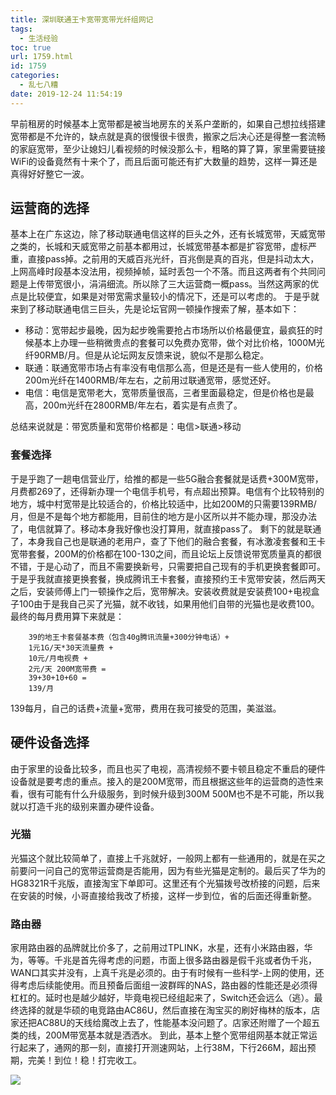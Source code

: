 ```yaml
---
title: 深圳联通王卡宽带宽带光纤组网记
tags:
  - 生活经验
toc: true
url: 1759.html
id: 1759
categories:
  - 乱七八糟
date: 2019-12-24 11:54:19
---
```


早前租房的时候基本上宽带都是被当地房东的关系户垄断的，如果自己想拉线搭建宽带都是不允许的，缺点就是真的很慢很卡很贵，搬家之后决心还是得整一套流畅的家庭宽带，至少让媳妇儿看视频的时候没那么卡，粗略的算了算，家里需要链接WiFi的设备竟然有十来个了，而且后面可能还有扩大数量的趋势，这样一算还是真得好好整它一波。

运营商的选择
------

基本上在广东这边，除了移动联通电信这样的巨头之外，还有长城宽带，天威宽带之类的，长城和天威宽带之前基本都用过，长城宽带基本都是扩容宽带，虚标严重，直接pass掉。之前用的天威百兆光纤，百兆倒是真的百兆，但是抖动太大，上网高峰时段基本没法用，视频掉帧，延时丢包一个不落。而且这两者有个共同问题是上传带宽很小，涓涓细流。所以除了三大运营商一概pass。当然这两家的优点是比较便宜，如果是对带宽需求量较小的情况下，还是可以考虑的。 于是乎就来到了移动联通电信三巨头，先是论坛官网一顿操作搜索了解，基本如下：

*   移动：宽带起步最晚，因为起步晚需要抢占市场所以价格最便宜，最疯狂的时候基本上办理一些稍微贵点的套餐可以免费办宽带，做个对比价格，1000M光纤90RMB/月。但是从论坛网友反馈来说，貌似不是那么稳定。
*   联通：联通宽带市场占有率没有电信那么高，但是还是有一些人使用的，价格200m光纤在1400RMB/年左右，之前用过联通宽带，感觉还好。
*   电信：电信是宽带老大，宽带质量很高，三者里面最稳定，但是价格也是最高，200m光纤在2800RMB/年左右，着实是有点贵了。

总结来说就是：带宽质量和宽带价格都是：电信>联通>移动

### 套餐选择

于是乎跑了一趟电信营业厅，给推的都是一些5G融合套餐就是话费+300M宽带，月费都269了，还得新办理一个电信手机号，有点超出预算。电信有个比较特别的地方，城中村宽带是比较适合的，价格比较适中，比如200M的只需要139RMB/月，但是不是每个地方都能用，目前住的地方是小区所以并不能办理，那没办法了，电信就算了。移动本身我好像也没打算用，就直接pass了。 剩下的就是联通了，本身我自己也是联通的老用户，查了下他们的融合套餐，有冰激凌套餐和王卡宽带套餐，200M的价格都在100-130之间，而且论坛上反馈说带宽质量真的都很不错，于是心动了，而且不需要换新号，只需要把自己现有的手机更换套餐即可。于是乎我就直接更换套餐，换成腾讯王卡套餐，直接预约王卡宽带安装，然后两天之后，安装师傅上门一顿操作之后，宽带解决。安装收费就是安装费100+电视盒子100由于是我自己买了光猫，就不收钱，如果用他们自带的光猫也是收费100。 最终的每月费用算下来就是：

```
	39的地王卡套餐基本费（包含40g腾讯流量+300分钟电话）+ 
	1元1G/天*30天流量费 + 
	10元/月电视费 + 
	2元/天 200M宽带费 = 
	39+30+10+60 = 
	139/月
```

139每月，自己的话费+流量+宽带，费用在我可接受的范围，美滋滋。

硬件设备选择
------

由于家里的设备比较多，而且也买了电视，高清视频不要卡顿且稳定不重启的硬件设备就是要考虑的重点。接入的是200M宽带，而且根据这些年的运营商的造性来看，很有可能有什么升级服务，到时候升级到300M 500M也不是不可能，所以我就以打造千兆的级别来置办硬件设备。

### 光猫

光猫这个就比较简单了，直接上千兆就好，一般网上都有一些通用的，就是在买之前要问一问自己的宽带运营商是否能用，因为有些光猫是定制的。最后买了华为的HG8321R千兆版，直接淘宝下单即可。这里还有个光猫拨号改桥接的问题，后来在安装的时候，小哥直接给我改了桥接，这样一步到位，省的后面还得重新整。

### 路由器

家用路由器的品牌就比价多了，之前用过TPLINK，水星，还有小米路由器，华为，等等。千兆是首先得考虑的问题，市面上很多路由器是假千兆或者伪千兆，WAN口其实并没有，上真千兆是必须的。由于有时候有一些科学-上网的使用，还得考虑后续能使用。而且预备后面组一波群晖的NAS，路由器的性能还是必须得杠杠的。延时也是越少越好，毕竟电视已经组起来了，Switch还会远么（逃）。最终选择的就是华硕的电竞路由AC86U，然后直接在淘宝买的刷好梅林的版本，店家还把AC88U的天线给魔改上去了，性能基本没问题了。店家还附赠了一个超五类的线，200M带宽基本就是洒洒水。 到此，基本上整个宽带组网基本就正常运行起来了，通网的那一刻，直接打开测速网站，上行38M，下行266M，超出预期，完美！到位！稳！打完收工。

![](/images/kuandai.png)
